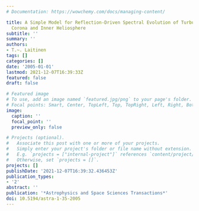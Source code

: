 ```yaml
---
# Documentation: https://wowchemy.com/docs/managing-content/

title: A Simple Model for Reflection-Driven Spectral Evolution of Turbulence in the
  Corona and Inner Heliosphere
subtitle: ''
summary: ''
authors:
- T.~. Laitinen
tags: []
categories: []
date: '2005-01-01'
lastmod: 2021-12-07T16:39:33Z
featured: false
draft: false

# Featured image
# To use, add an image named `featured.jpg/png` to your page's folder.
# Focal points: Smart, Center, TopLeft, Top, TopRight, Left, Right, BottomLeft, Bottom, BottomRight.
image:
  caption: ''
  focal_point: ''
  preview_only: false

# Projects (optional).
#   Associate this post with one or more of your projects.
#   Simply enter your project's folder or file name without extension.
#   E.g. `projects = ["internal-project"]` references `content/project/deep-learning/index.md`.
#   Otherwise, set `projects = []`.
projects: []
publishDate: '2021-12-07T16:39:32.436453Z'
publication_types:
- '2'
abstract: ''
publication: '*Astrophysics and Space Sciences Transactions*'
doi: 10.5194/astra-1-35-2005
---
```

